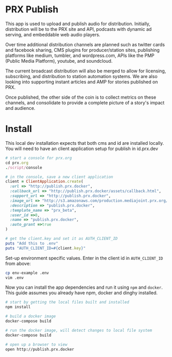 # PRX Publish

This app is used to upload and publish audio for distribution.
Initially, distribution will be to the PRX site and API, podcasts with dynamic ad serving, and embeddable web audio players.

Over time additional distribution channels are planned such as twitter cards and facebook sharing, CMS plugins for producer/station sites, publishing platforms like medium, tumbler, and wordpress.com, APIs like the PMP (Public Media Platform), youtube, and soundcloud.

The current broadcast distribution will also be merged to allow for licensing, subscribing, and distribution to station automation systems. We are also looking into supporting instant articles and AMP for stories published on PRX.

Once published, the other side of the coin is to collect metrics on these channels, and consolidate to provide a complete picture of a story's impact and audience.

# Install

This local dev installation expects that both cms and id are installed locally.
You will need to have an client application setup for publish in id.prx.dev
``` ruby
# start a console for prx.org
cd prx.org
./script/console

# in the console, save a new client application
client = ClientApplication.create(
  :url => "http://publish.prx.docker",
  :callback_url => "http://publish.prx.docker/assets/callback.html",
  :support_url => "http://publish.prx.docker",
  :image_url => "http://s3.amazonaws.com/production.mediajoint.prx.org/public/comatose_files/4625/prx-logo_large.png",
  :description => "publish.prx.docker",
  :template_name => "prx_beta",
  :user_id =>8,
  :name => "publish.prx.docker",
  :auto_grant =>true
)

# get the client.key and set it as AUTH_CLIENT_ID
puts "Add this to .env"
puts "AUTH_CLIENT_ID=#{client.key}"
```

Set-up environment specific values.
Enter in the client id in `AUTH_CLIENT_ID` from above:
``` sh
cp env-example .env
vim .env
```

Now you can install the app dependencies and run it using `npm` and `docker`.
This guide assumes you already have npm, docker and dinghy installed.
``` sh
# start by getting the local files built and installed
npm install

# build a docker image
docker-compose build

# run the docker image, will detect changes to local file system
docker-compose build

# open up a browser to view
open http://publish.prx.docker
```
